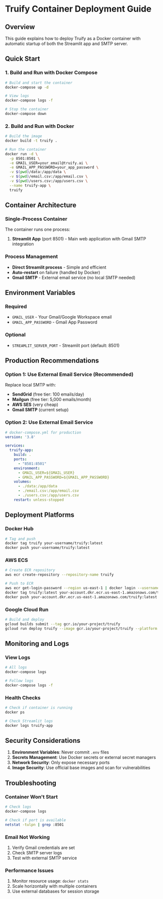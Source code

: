 # Truify Container Deployment Guide

## Overview
This guide explains how to deploy Truify as a Docker container with automatic startup of both the Streamlit app and SMTP server.

## Quick Start

### 1. Build and Run with Docker Compose
```bash
# Build and start the container
docker-compose up -d

# View logs
docker-compose logs -f

# Stop the container
docker-compose down
```

### 2. Build and Run with Docker
```bash
# Build the image
docker build -t truify .

# Run the container
docker run -d \
  -p 8501:8501 \
  -e GMAIL_USER=your_email@truify.ai \
  -e GMAIL_APP_PASSWORD=your_app_password \
  -v $(pwd)/data:/app/data \
  -v $(pwd)/email.csv:/app/email.csv \
  -v $(pwd)/users.csv:/app/users.csv \
  --name truify-app \
  truify
```

## Container Architecture

### Single-Process Container
The container runs one process:
1. **Streamlit App** (port 8501) - Main web application with Gmail SMTP integration

### Process Management
- **Direct Streamlit process** - Simple and efficient
- **Auto-restart** on failure (handled by Docker)
- **Gmail SMTP** - External email service (no local SMTP needed)

## Environment Variables

### Required
- `GMAIL_USER` - Your Gmail/Google Workspace email
- `GMAIL_APP_PASSWORD` - Gmail App Password

### Optional
- `STREAMLIT_SERVER_PORT` - Streamlit port (default: 8501)

## Production Recommendations

### Option 1: Use External Email Service (Recommended)
Replace local SMTP with:
- **SendGrid** (free tier: 100 emails/day)
- **Mailgun** (free tier: 5,000 emails/month)
- **AWS SES** (very cheap)
- **Gmail SMTP** (current setup)

### Option 2: Use External Email Service
```yaml
# docker-compose.yml for production
version: '3.8'

services:
  truify-app:
    build: .
    ports:
      - "8501:8501"
    environment:
      - GMAIL_USER=${GMAIL_USER}
      - GMAIL_APP_PASSWORD=${GMAIL_APP_PASSWORD}
    volumes:
      - ./data:/app/data
      - ./email.csv:/app/email.csv
      - ./users.csv:/app/users.csv
    restart: unless-stopped
```

## Deployment Platforms

### Docker Hub
```bash
# Tag and push
docker tag truify your-username/truify:latest
docker push your-username/truify:latest
```

### AWS ECS
```bash
# Create ECR repository
aws ecr create-repository --repository-name truify

# Push to ECR
aws ecr get-login-password --region us-east-1 | docker login --username AWS --password-stdin your-account.dkr.ecr.us-east-1.amazonaws.com
docker tag truify:latest your-account.dkr.ecr.us-east-1.amazonaws.com/truify:latest
docker push your-account.dkr.ecr.us-east-1.amazonaws.com/truify:latest
```

### Google Cloud Run
```bash
# Build and deploy
gcloud builds submit --tag gcr.io/your-project/truify
gcloud run deploy truify --image gcr.io/your-project/truify --platform managed
```

## Monitoring and Logs

### View Logs
```bash
# All logs
docker-compose logs

# Follow logs
docker-compose logs -f
```

### Health Checks
```bash
# Check if container is running
docker ps

# Check Streamlit logs
docker logs truify-app
```

## Security Considerations

1. **Environment Variables**: Never commit `.env` files
2. **Secrets Management**: Use Docker secrets or external secret managers
3. **Network Security**: Only expose necessary ports
4. **Image Security**: Use official base images and scan for vulnerabilities

## Troubleshooting

### Container Won't Start
```bash
# Check logs
docker-compose logs

# Check if port is available
netstat -tulpn | grep :8501
```

### Email Not Working
1. Verify Gmail credentials are set
2. Check SMTP server logs
3. Test with external SMTP service

### Performance Issues
1. Monitor resource usage: `docker stats`
2. Scale horizontally with multiple containers
3. Use external databases for session storage 